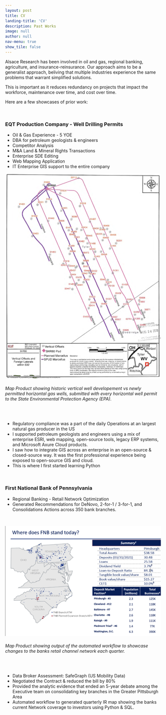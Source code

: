 ```yaml
---
layout: post
title: CV
landing-title: 'CV'
description: Past Works
image: null
author: null
nav-menu: true
show_tile: false
---
```


Alsace Research has been involved in oil and gas, regional banking, agriculture, and insurance-reinsurance.  Our approach aims to be a generalist approach, beliving that multiple industries experience the same problems that warrant simplified solutions.  

This is important as it reduces redundancy on projects that impact the workforce, maintenance over time, and cost over time.

Here are a few showcases of prior work:

<br>

### **EQT Production Company - Well Drilling Permits**

* Oil & Gas Experience - 5 YOE
* DBA for petroleum geologists & engineers
* Competitor Analysis
* M&A Land & Mineral Rights Transactions
* Enterprise SDE Editing
* Web Mapping Application
* IT Enterprise GIS support to the entire company

![image info](/assets/images/EQT.png)
###### *Map Product showing historic vertical well developement vs newly permitted horizontal gas wells, submitted with every horizontal well permit to the State Environmental Protection Agency (EPA).*
<br>

* Regulatory compliance was a part of the daily Operations at an largest natural gas producer in the US
* I supported petroleum geologists and engineers using a mix of enterprise ESRI, web mapping, open-source tools, legacy ERP systems, and Microsoft Axure Cloud products.
* I saw how to integrate GIS across an enterprise in an open-source & closed-source way.  It was the first professional experience being exposed to open-source GIS and cloud.
* This is where I first started learning Python

<br>


### **First National Bank of Pennsylvania**

* Regional Banking - Retail Network Optimization
* Generated Recommendations for DeNovo, 2-for-1 / 3-for-1, and Consolidations Actions across 350 bank branches.
  
<br>

![image info](/assets/images/FNB_Network.png)
###### *Map Product showing output of the automated workflow to showcase changes to the banks retail channel network each quarter.*

<br>

* Data Broker Assessment: SafeGraph (US Mobility Data)
* Negotiated the Contract & reduced the bill by 80%
* Provided the analytic evidence that ended an 5-year debate among the Executive team on consolidating key branches in the Greater Pittsburgh Area
* Automated workflow to generated quarterly IR map showing the banks current Network coverage to investors using Python & SQL.